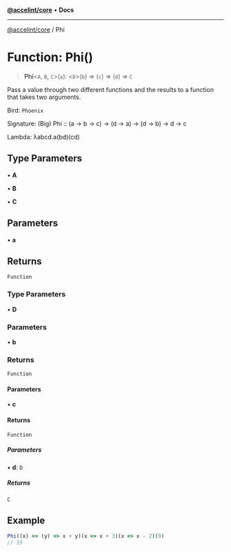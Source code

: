 [**@accelint/core**](../README.md) • **Docs**

***

[@accelint/core](../README.md) / Phi

# Function: Phi()

> **Phi**\<`A`, `B`, `C`\>(`a`): \<`D`\>(`b`) => (`c`) => (`d`) => `C`

Pass a value through two different functions and the results to a function that takes two arguments.

Bird: `Phoenix`

Signature: (Big) Phi :: (a → b → c) → (d → a) → (d → b) → d → c

Lambda: λabcd.a(bd)(cd)

## Type Parameters

• **A**

• **B**

• **C**

## Parameters

• **a**

## Returns

`Function`

### Type Parameters

• **D**

### Parameters

• **b**

### Returns

`Function`

#### Parameters

• **c**

#### Returns

`Function`

##### Parameters

• **d**: `D`

##### Returns

`C`

## Example

```ts
Phi((x) => (y) => x + y)(x => x + 3)(x => x - 2)(9)
// 19
```
